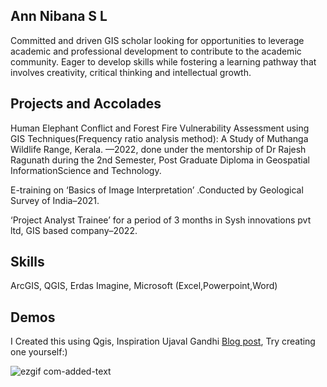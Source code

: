 ## Ann Nibana S L
Committed and driven GIS scholar looking for opportunities to leverage academic and professional development to contribute to the academic community. Eager to develop skills while fostering a learning pathway that involves creativity, critical thinking and intellectual growth.
<!--## Education
IUCGIST,  Kariavattom Campus,India:
 PG diploma in GIS
December 2021 - 2022
Bishop Moore College, University of Kerala:
Master of Science in Physics 
Oct 2016 - Aug 2018
Bachelor of Science in Physics
July 2013 - March 2016-->
## Projects and Accolades
Human Elephant Conflict and Forest Fire Vulnerability Assessment using GIS Techniques(Frequency ratio analysis method): A Study of Muthanga Wildlife Range, Kerala.  —2022, done under the mentorship of  Dr Rajesh Ragunath during the 2nd Semester, Post Graduate Diploma in Geospatial InformationScience and Technology.

E-training on ‘Basics of Image Interpretation’ .Conducted by Geological Survey of India–2021.

‘Project Analyst Trainee’ for a period of 3 months in Sysh innovations pvt ltd, GIS based company–2022.

## Skills
ArcGIS,
QGIS,
Erdas Imagine,
Microsoft (Excel,Powerpoint,Word)

## Demos
 I Created this using Qgis, Inspiration Ujaval Gandhi [Blog post](https://www.qgistutorials.com/en/docs/3/animating_time_series.html),
 Try creating one yourself:)
 

![ezgif com-added-text](https://github.com/user-attachments/assets/60f5db52-2d7d-41db-9909-4f53d3e14c78)











<!--
**gisannmap/gisannmap** is a ✨ _special_ ✨ repository because its `README.md` (this file) appears on your GitHub profile.

Here are some ideas to get you started:

- 🔭 I’m currently working on ...
- 🌱 I’m currently learning ...
- 👯 I’m looking to collaborate on ...
- 🤔 I’m looking for help with ...
- 💬 Ask me about ...
- 📫 How to reach me: ...
- 😄 Pronouns: ...
- ⚡ Fun fact: ...
-->

